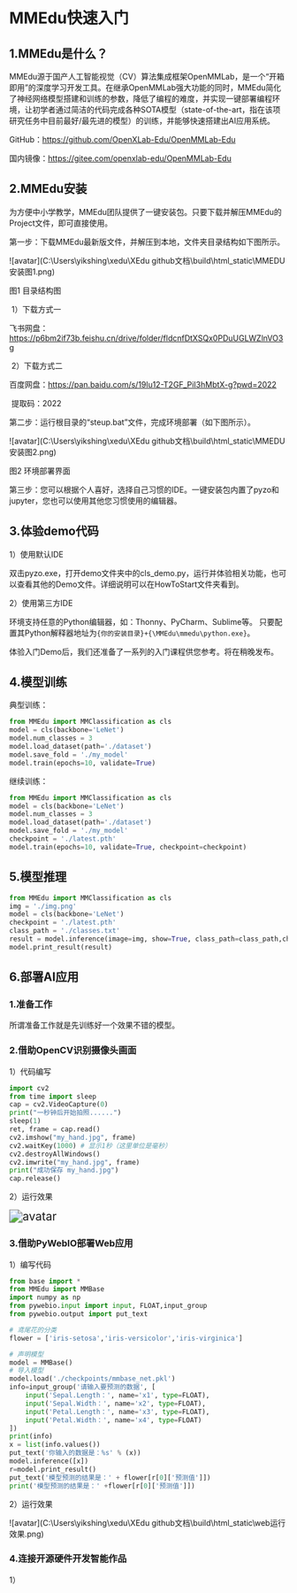 # MMEdu快速入门

## 1.MMEdu是什么？

MMEdu源于国产人工智能视觉（CV）算法集成框架OpenMMLab，是一个“开箱即用”的深度学习开发工具。在继承OpenMMLab强大功能的同时，MMEdu简化了神经网络模型搭建和训练的参数，降低了编程的难度，并实现一键部署编程环境，让初学者通过简洁的代码完成各种SOTA模型（state-of-the-art，指在该项研究任务中目前最好/最先进的模型）的训练，并能够快速搭建出AI应用系统。 

GitHub：https://github.com/OpenXLab-Edu/OpenMMLab-Edu 

国内镜像：https://gitee.com/openxlab-edu/OpenMMLab-Edu

## 2.MMEdu安装

为方便中小学教学，MMEdu团队提供了一键安装包。只要下载并解压MMEdu的Project文件，即可直接使用。

第一步：下载MMEdu最新版文件，并解压到本地，文件夹目录结构如下图所示。

![avatar](C:\Users\yikshing\xedu\XEdu github文档\build\html\_static\MMEDU安装图1.png) 

图1 目录结构图

​	1）下载方式一

飞书网盘： https://p6bm2if73b.feishu.cn/drive/folder/fldcnfDtXSQx0PDuUGLWZlnVO3g

​	2）下载方式二

百度网盘：https://pan.baidu.com/s/19lu12-T2GF_PiI3hMbtX-g?pwd=2022 

​       提取码：2022

第二步：运行根目录的“steup.bat”文件，完成环境部署（如下图所示）。

![avatar](C:\Users\yikshing\xedu\XEdu github文档\build\html\_static\MMEDU安装图2.png)

图2 环境部署界面

第三步：您可以根据个人喜好，选择自己习惯的IDE。一键安装包内置了pyzo和jupyter，您也可以使用其他您习惯使用的编辑器。

## 3.体验demo代码

1）使用默认IDE

双击pyzo.exe，打开demo文件夹中的cls_demo.py，运行并体验相关功能，也可以查看其他的Demo文件。详细说明可以在HowToStart文件夹看到。

2）使用第三方IDE

环境支持任意的Python编辑器，如：Thonny、PyCharm、Sublime等。
只要配置其Python解释器地址为`{你的安装目录}+{\MMEdu\mmedu\python.exe}`。



体验入门Demo后，我们还准备了一系列的入门课程供您参考。将在稍晚发布。



## 4.模型训练
典型训练：
```python
from MMEdu import MMClassification as cls
model = cls(backbone='LeNet')
model.num_classes = 3
model.load_dataset(path='./dataset')
model.save_fold = './my_model'
model.train(epochs=10, validate=True)
```
继续训练：
```python
from MMEdu import MMClassification as cls
model = cls(backbone='LeNet')
model.num_classes = 3
model.load_dataset(path='./dataset')
model.save_fold = './my_model'
checkpoint = './latest.pth'
model.train(epochs=10, validate=True, checkpoint=checkpoint)
```

## 5.模型推理

```python
from MMEdu import MMClassification as cls
img = './img.png'
model = cls(backbone='LeNet')
checkpoint = './latest.pth'
class_path = './classes.txt'
result = model.inference(image=img, show=True, class_path=class_path,checkpoint = checkpoint)
model.print_result(result)
```



## 6.部署AI应用

### 1.准备工作

所谓准备工作就是先训练好一个效果不错的模型。

### 2.借助OpenCV识别摄像头画面

1）代码编写

```python
import cv2
from time import sleep
cap = cv2.VideoCapture(0)
print("一秒钟后开始拍照......")
sleep(1)
ret, frame = cap.read()
cv2.imshow("my_hand.jpg", frame)
cv2.waitKey(1000) # 显示1秒（这里单位是毫秒）
cv2.destroyAllWindows()
cv2.imwrite("my_hand.jpg", frame)
print("成功保存 my_hand.jpg")
cap.release()
```

2）运行效果

<img src="C:\Users\yikshing\xedu\XEdu github文档\build\html\_static\image-20220609170413010.png" alt="avatar" style="zoom:150%;" />

### 3.借助PyWebIO部署Web应用

1）编写代码

```python
from base import *
from MMEdu import MMBase
import numpy as np
from pywebio.input import input, FLOAT,input_group
from pywebio.output import put_text

# 鸢尾花的分类
flower = ['iris-setosa','iris-versicolor','iris-virginica']

# 声明模型
model = MMBase()
# 导入模型
model.load('./checkpoints/mmbase_net.pkl')
info=input_group('请输入要预测的数据', [
    input('Sepal.Length：', name='x1', type=FLOAT),
    input('Sepal.Width：', name='x2', type=FLOAT),
    input('Petal.Length：', name='x3', type=FLOAT),
    input('Petal.Width：', name='x4', type=FLOAT)
])
print(info)
x = list(info.values())
put_text('你输入的数据是：%s' % (x))
model.inference([x])
r=model.print_result()
put_text('模型预测的结果是：' + flower[r[0]['预测值']])
print('模型预测的结果是：' +flower[r[0]['预测值']])
```

2）运行效果

![avatar](C:\Users\yikshing\xedu\XEdu github文档\build\html\_static\web运行效果.png)

### 4.连接开源硬件开发智能作品

1）
